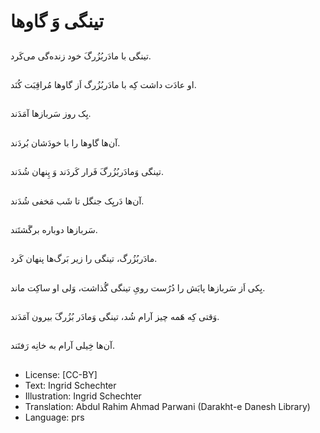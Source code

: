 # تینگی وَ گاوها

##
تینگی با مادَربُزُرگَ خود زنده‌گی می‌کَرد.

##
او عادَت داشت کِه با مادَربُزُرگ اَز گاوها مُراقِبَت کُنَد.

##
یِک روز سَربازها آمَدَند.

##
آن‌ها گاوها را با خودَشان بُردَند.

##
تینگی وَمادَربُزُرگَ فَرار کَردَند وَ پِنهان شُدَند.

##
آن‌ها دَریِک جنگل تا شَب مَخفی شُدَند.

##
سَربازها دوباره برگَشتَند.

##
مادَربُزُرگ، تینگی را زیر بَرگ‌ها پنهان کَرد.

##
یِکی اَز سَربازها پایَش را دُرُست رویِ تینگی گُذاشت، وَلی او ساکِت ماند.

##
وَقتی کِه هَمه چیز آرام شُد، تینگی وَمادَر بُزُرگَ بیرون آمَدَند.

##
آن‌ها خِیلی آرام به خانِه رَفتَند.

##
* License: [CC-BY]
* Text: Ingrid Schechter
* Illustration: Ingrid Schechter
* Translation: Abdul Rahim Ahmad Parwani (Darakht-e Danesh Library)
* Language: prs
